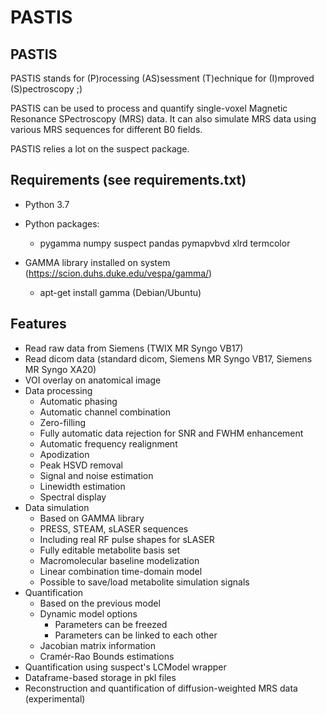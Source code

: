 # PASTIS

## PASTIS

PASTIS stands for (P)rocessing (AS)sessment (T)echnique for (I)mproved (S)pectroscopy ;)

PASTIS can be used to process and quantify single-voxel Magnetic Resonance SPectroscopy (MRS) data. It can also simulate MRS data using various MRS sequences for different B0 fields.

PASTIS relies a lot on the suspect package.

## Requirements (see requirements.txt)

* Python 3.7
* Python packages:
    * pygamma numpy suspect pandas pymapvbvd xlrd termcolor

* GAMMA library installed on system (https://scion.duhs.duke.edu/vespa/gamma/)
    * apt-get install gamma (Debian/Ubuntu)

## Features

* Read raw data from Siemens (TWIX MR Syngo VB17)
* Read dicom data (standard dicom, Siemens MR Syngo VB17, Siemens MR Syngo XA20)
* VOI overlay on anatomical image
* Data processing
	* Automatic phasing
	* Automatic channel combination
	* Zero-filling
	* Fully automatic data rejection for SNR and FWHM enhancement
	* Automatic frequency realignment
	* Apodization
	* Peak HSVD removal
	* Signal and noise estimation
	* Linewidth estimation
	* Spectral display
* Data simulation
	* Based on GAMMA library
	* PRESS, STEAM, sLASER sequences
	* Including real RF pulse shapes for sLASER
	* Fully editable metabolite basis set
	* Macromolecular baseline modelization
	* Linear combination time-domain model
	* Possible to save/load metabolite simulation signals
* Quantification
	* Based on the previous model
	* Dynamic model options
		* Parameters can be freezed
		* Parameters can be linked to each other
	* Jacobian matrix information
	* Cramér-Rao Bounds estimations
* Quantification using suspect's LCModel wrapper
* Dataframe-based storage in pkl files
* Reconstruction and quantification of diffusion-weighted MRS data (experimental)
